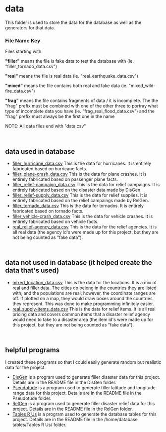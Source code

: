 # data

This folder is used to store the data for the database as well as the generators for that data.

### File Name Key ###

Files starting with:

**"filler"** means the file is fake data to test the database with (ie. "filler_tornado_data.csv")

**"real"** means the file is real data (ie. "real_earthquake_data.csv")

**"mixed"** means the file contains both real and fake data (ie. "mixed_wild-fire_data.csv")

**"frag"** means the file contains fragments of data / it is incomplete. The the "frag" prefix must be combined with one of the other three to portray what type of incomplete data you have (ie. "frag_real_flood_data.csv") and the "frag" prefix must always be the first one in the name

NOTE: All data files end with "data.csv"

<br>

## data used in database

- [filler_hurricane_data.csv](filler_hurricane_data.csv) This is the data for hurricanes. It is entirely fabricated based on hurricane facts.
- [filler_plane-crash_data.csv](filler_plane-crash_data.csv) This is the data for plane crashes. It is entirely fabricated based on passenger plane facts.
- [filler_relief-campaign_data.csv](filler_relief-campaign_data.csv) This is the data for relief campaigns. It is entirely fabricated based on the disaster data made by DisGen.
- [filler_relief-supply_data.csv](filler_relief-supply_data.csv) This is the data for relief supplies. It is entirely fabricated based on the relief campaings made by RelGen.
- [filler_tornado_data.csv](filler_tornado_data.csv) This is the data for tornados. It is entirely fabricated based on tornado facts.
- [filler_vehicle-crash_data.csv](filler_vehicle-crash_data.csv) This is the data for vehicle crashes. It is entirely fabricated based on vehicle facts.
- [real_relief-agency_data.csv](real_relief-agency_data.csv) This is the data for the relief agencies. It is all real data (the agency id's were made up for this project, but they are not being counted as "fake data").

<br>

## data not used in database (it helped create the data that's used)

- [mixed_location_data.csv](mixed_location_data.csv) This is the data for the locations. It is a mix of real and filler data. The cities do belong in the countries they are listed with, and the populations are real; however, the coordinate ranges are off. If plotted on a map, they would draw boxes around the countries they represent. This was done to make programming infinitely easier.
- [real_supply-items_data.csv](real_supply-items_data.csv) This is the data for relief items. It is all real pricing data and covers common items that a disaster relief agency would need to take to a disaster area (the item id's were made up for this project, but they are not being counted as "fake data").

<br>

## helpful programs

I created these programs so that I could easily generate random but realistic data for the project.

- [DisGen](DisGen) is a program used to generate filler disaster data for this project. Details are in the README file in the DisGen folder.
- [Pseudotude](Pseudotude) is a program used to generate filler latitude and longitude range data for this project. Details are in the README file in the Pseudotude folder.
- [RelGen](RelGen) is a program used to generate filler disaster relief data for this project. Details are in the README file in the RelGen folder.
- [Tables R Us](../database%20tables/Tables%20R%20Us) is a program used to generate the database tables for this project. Details are in the README file in the /home/database tables/Tables R Us/ folder.
